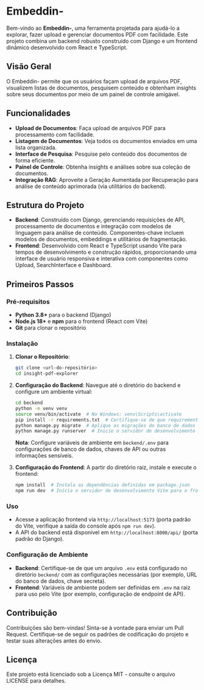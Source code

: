 # Embeddin-

Bem-vindo ao **Embeddin-**, uma ferramenta projetada para ajudá-lo a explorar, fazer upload e gerenciar documentos PDF com facilidade. Este projeto combina um backend robusto construído com Django e um frontend dinâmico desenvolvido com React e TypeScript.

## Visão Geral

O Embeddin- permite que os usuários façam upload de arquivos PDF, visualizem listas de documentos, pesquisem conteúdo e obtenham insights sobre seus documentos por meio de um painel de controle amigável.

## Funcionalidades

- **Upload de Documentos**: Faça upload de arquivos PDF para processamento com facilidade.
- **Listagem de Documentos**: Veja todos os documentos enviados em uma lista organizada.
- **Interface de Pesquisa**: Pesquise pelo conteúdo dos documentos de forma eficiente.
- **Painel de Controle**: Obtenha insights e análises sobre sua coleção de documentos.
- **Integração RAG**: Aproveite a Geração Aumentada por Recuperação para análise de conteúdo aprimorada (via utilitários do backend).

## Estrutura do Projeto

- **Backend**: Construído com Django, gerenciando requisições de API, processamento de documentos e integração com modelos de linguagem para análise de conteúdo. Componentes-chave incluem modelos de documentos, embeddings e utilitários de fragmentação.
- **Frontend**: Desenvolvido com React e TypeScript usando Vite para tempos de desenvolvimento e construção rápidos, proporcionando uma interface de usuário responsiva e interativa com componentes como Upload, SearchInterface e Dashboard.

## Primeiros Passos

### Pré-requisitos

- **Python 3.8+** para o backend (Django)
- **Node.js 18+** e **npm** para o frontend (React com Vite)
- **Git** para clonar o repositório

### Instalação

1. **Clonar o Repositório**:
   ```bash
   git clone <url-do-repositório>
   cd insight-pdf-explorer
   ```

2. **Configuração do Backend**:
   Navegue até o diretório do backend e configure um ambiente virtual:
   ```bash
   cd beckend
   python -m venv venv
   source venv/bin/activate  # No Windows: venv\Scripts\activate
   pip install -r requirements.txt  # Certifique-se de que requirements.txt está presente ou instale as dependências manualmente
   python manage.py migrate  # Aplique as migrações do banco de dados
   python manage.py runserver  # Inicie o servidor de desenvolvimento do Django
   ```
   **Nota**: Configure variáveis de ambiente em `beckend/.env` para configurações de banco de dados, chaves de API ou outras informações sensíveis.

3. **Configuração do Frontend**:
   A partir do diretório raiz, instale e execute o frontend:
   ```bash
   npm install  # Instala as dependências definidas em package.json
   npm run dev  # Inicia o servidor de desenvolvimento Vite para o frontend React
   ```

### Uso

- Acesse a aplicação frontend via `http://localhost:5173` (porta padrão do Vite, verifique a saída do console após `npm run dev`).
- A API do backend está disponível em `http://localhost:8000/api/` (porta padrão do Django).

### Configuração de Ambiente

- **Backend**: Certifique-se de que um arquivo `.env` está configurado no diretório `beckend/` com as configurações necessárias (por exemplo, URL do banco de dados, chave secreta).
- **Frontend**: Variáveis de ambiente podem ser definidas em `.env` na raiz para uso pelo Vite (por exemplo, configuração de endpoint de API).

## Contribuição

Contribuições são bem-vindas! Sinta-se à vontade para enviar um Pull Request. Certifique-se de seguir os padrões de codificação do projeto e testar suas alterações antes do envio.

## Licença

Este projeto está licenciado sob a Licença MIT - consulte o arquivo LICENSE para detalhes.
